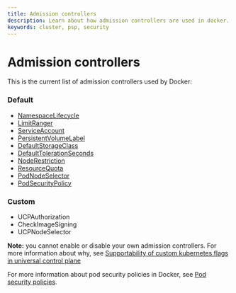 ```yaml
---
title: Admission controllers
description: Learn about how admission controllers are used in docker.
keywords: cluster, psp, security
---
```


# Admission controllers

This is the current list of admission controllers used by Docker:
 ### Default
- [NamespaceLifecycle](https://kubernetes.io/docs/reference/access-authn-authz/admission-controllers/#namespacelifecycle)
- [LimitRanger](https://kubernetes.io/docs/reference/access-authn-authz/admission-controllers/#limitranger)
- [ServiceAccount](https://kubernetes.io/docs/reference/access-authn-authz/admission-controllers/#serviceaccount)
- [PersistentVolumeLabel](https://kubernetes.io/docs/reference/access-authn-authz/admission-controllers/#persistentvolumelabel)
- [DefaultStorageClass](https://kubernetes.io/docs/reference/access-authn-authz/admission-controllers/#defaultstorageclass)
- [DefaultTolerationSeconds](https://kubernetes.io/docs/reference/access-authn-authz/admission-controllers/#defaulttolerationseconds)
- [NodeRestriction](https://kubernetes.io/docs/reference/access-authn-authz/admission-controllers/#noderestriction)
- [ResourceQuota](https://kubernetes.io/docs/reference/access-authn-authz/admission-controllers/#resourcequota)
- [PodNodeSelector](https://kubernetes.io/docs/reference/access-authn-authz/admission-controllers/#podnodeselector)
- [PodSecurityPolicy](https://kubernetes.io/docs/reference/access-authn-authz/admission-controllers/#podsecuritypolicy)

### Custom
- UCPAuthorization
- CheckImageSigning
- UCPNodeSelector

**Note:** you cannot enable or disable your own admission controllers. For more information about why, see [Supportability of custom kubernetes flags in universal control plane](https://success.docker.com/article/supportability-of-custom-kubernetes-flags-in-universal-control-plane)

For more information about pod security policies in Docker, see [Pod security policies](/ee/ucp/kubernetes/pod-security-policies.md).